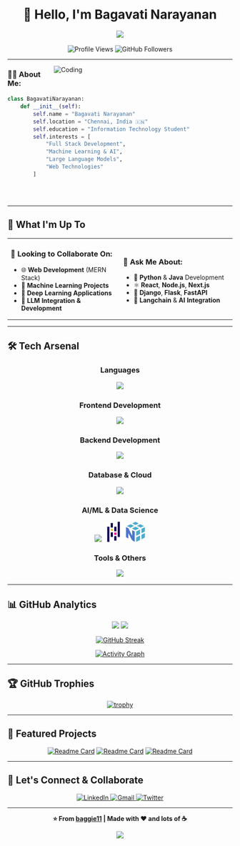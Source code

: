 <div align="center">

# 👋 Hello, I'm **Bagavati Narayanan**


<img src="https://user-images.githubusercontent.com/74038190/225813708-98b745f2-7d22-48cf-9150-083f1b00d6c9.gif" width="500">

<p align="center">
  <img src="https://komarev.com/ghpvc/?username=baggie11&label=Profile%20views&color=667eea&style=for-the-badge" alt="Profile Views" />
  <img src="https://img.shields.io/github/followers/baggie11?label=Followers&style=for-the-badge&color=764ba2&logoColor=white" alt="GitHub Followers" />
</p>

</div>

---

<img align="right" alt="Coding" width="400" src="https://user-images.githubusercontent.com/74038190/229223263-cf2e4b07-2615-4f87-9c38-e37600f8381a.gif">

### 🧑‍💻 **About Me:**

```python
class BagavatiNarayanan:
    def __init__(self):
        self.name = "Bagavati Narayanan"
        self.location = "Chennai, India 🇮🇳"
        self.education = "Information Technology Student"
        self.interests = [
            "Full Stack Development",
            "Machine Learning & AI",
            "Large Language Models",
            "Web Technologies"
        ]
    
```

<br clear="right"/>

---

## 🎯 **What I'm Up To**

<table>
<tr>
<td width="50%">

### 🤝 **Looking to Collaborate On:**
- 🌐 **Web Development** (MERN Stack)
- 🤖 **Machine Learning Projects**
- 🧠 **Deep Learning Applications**
- 🔗 **LLM Integration & Development**

</td>
<td width="50%">

### 💬 **Ask Me About:**
- 🐍 **Python** & **Java** Development
- ⚛️ **React**, **Node.js**, **Next.js**
- 🚀 **Django**, **Flask**, **FastAPI**
- 🦜 **Langchain** & **AI Integration**

</td>
</tr>
</table>

---

## 🛠️ **Tech Arsenal**

<div align="center">

### **Languages**
<p>
  <img src="https://skillicons.dev/icons?i=python,java,javascript,html,css" />
</p>

### **Frontend Development**
<p>
  <img src="https://skillicons.dev/icons?i=react,nextjs,vue,tailwind,bootstrap" />
</p>

### **Backend Development**
<p>
  <img src="https://skillicons.dev/icons?i=nodejs,express,django,flask,fastapi" />
</p>

### **Database & Cloud**
<p>
  <img src="https://skillicons.dev/icons?i=mongodb,mysql,postgresql,firebase,aws,docker" />
</p>

### **AI/ML & Data Science**
<p>
  <img src="https://skillicons.dev/icons?i=pytorch,opencv,sklearn" />
  <img src="https://raw.githubusercontent.com/devicons/devicon/master/icons/pandas/pandas-original.svg" alt="pandas" width="45" height="45"/>
  <img src="https://raw.githubusercontent.com/devicons/devicon/2ae2a900d2f041da66e950e4d48052658d850630/icons/numpy/numpy-original.svg" alt="numpy" width="45" height="45"/>
</p>

### **Tools & Others**
<p>
  <img src="https://skillicons.dev/icons?i=git,github,vscode,postman" />
</p>

</div>

---

## 📊 **GitHub Analytics**

<div align="center">
  
<img height="180em" src="https://github-readme-stats.vercel.app/api?username=baggie11&show_icons=true&theme=radical&include_all_commits=true&count_private=true&hide_border=true&bg_color=0d1117&title_color=667eea&icon_color=764ba2&text_color=ffffff"/>
<img height="180em" src="https://github-readme-stats.vercel.app/api/top-langs/?username=baggie11&layout=compact&langs_count=8&theme=radical&hide_border=true&bg_color=0d1117&title_color=667eea&text_color=ffffff"/>

</div>

<div align="center">
  
[![GitHub Streak](https://streak-stats.demolab.com?user=baggie11&theme=radical&hide_border=true&background=0D1117&stroke=667EEA&ring=764BA2&fire=667EEA&currStreakLabel=764BA2)](https://git.io/streak-stats)

</div>

<div align="center">
  
[![Activity Graph](https://github-readme-activity-graph.vercel.app/graph?username=baggie11&bg_color=0d1117&color=667eea&line=764ba2&point=667eea&area=true&hide_border=true)](https://github.com/ashutosh00710/github-readme-activity-graph)

</div>

---

## 🏆 **GitHub Trophies**

<div align="center">
  
[![trophy](https://github-profile-trophy.vercel.app/?username=baggie11&theme=radical&no-frame=true&no-bg=false&margin-w=4&row=1)](https://github.com/ryo-ma/github-profile-trophy)

</div>

---

## 🌟 **Featured Projects**

<div align="center">

[![Readme Card](https://github-readme-stats.vercel.app/api/pin/?username=baggie11&repo=virtual-photobooth&theme=radical&hide_border=true&bg_color=0d1117&title_color=667eea&text_color=ffffff)](https://github.com/baggie11/your-best-repo)
[![Readme Card](https://github-readme-stats.vercel.app/api/pin/?username=baggie11&repo=Ask_your_Bookmarks&theme=radical&hide_border=true&bg_color=0d1117&title_color=667eea&text_color=ffffff)](https://github.com/baggie11/another-great-repo)
[![Readme Card](https://github-readme-stats.vercel.app/api/pin/?username=baggie11&repo=Ml-Buddy&theme=radical&hide_border=true&bg_color=0d1117&title_color=667eea&text_color=ffffff)](https://github.com/baggie11/another-great-repo)

</div>

---

## 🤝 **Let's Connect & Collaborate**

<div align="center">

<a href="https://www.linkedin.com/in/bagavati-narayanan-98484b292/">
  <img src="https://img.shields.io/badge/LinkedIn-0077B5?style=for-the-badge&logo=linkedin&logoColor=white" alt="LinkedIn"/>
</a>
<a href="mailto:bagavati2310098@ssn.edu.in">
  <img src="https://img.shields.io/badge/Gmail-D14836?style=for-the-badge&logo=gmail&logoColor=white" alt="Gmail"/>
</a>
<a href="https://twitter.com/Bagavati248645">
  <img src="https://img.shields.io/badge/Twitter-1DA1F2?style=for-the-badge&logo=twitter&logoColor=white" alt="Twitter"/>
</a>

---

<div align="center">

**⭐ From [baggie11](https://github.com/baggie11) | Made with ❤️ and lots of ☕**

<img src="https://user-images.githubusercontent.com/74038190/212284100-561aa473-3905-4a80-b561-0d28506553ee.gif" width="700">

</div>




